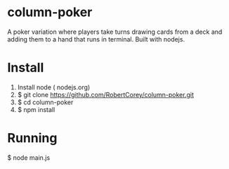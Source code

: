 column-poker
============

A poker variation where players take turns drawing cards from a deck and adding them to a hand that runs in terminal.
Built with nodejs.

Install
===========
1. Install node ( nodejs.org)
2. $ git clone https://github.com/RobertCorey/column-poker.git
3. $ cd column-poker
4. $ npm install

Running
==========
$ node main.js

